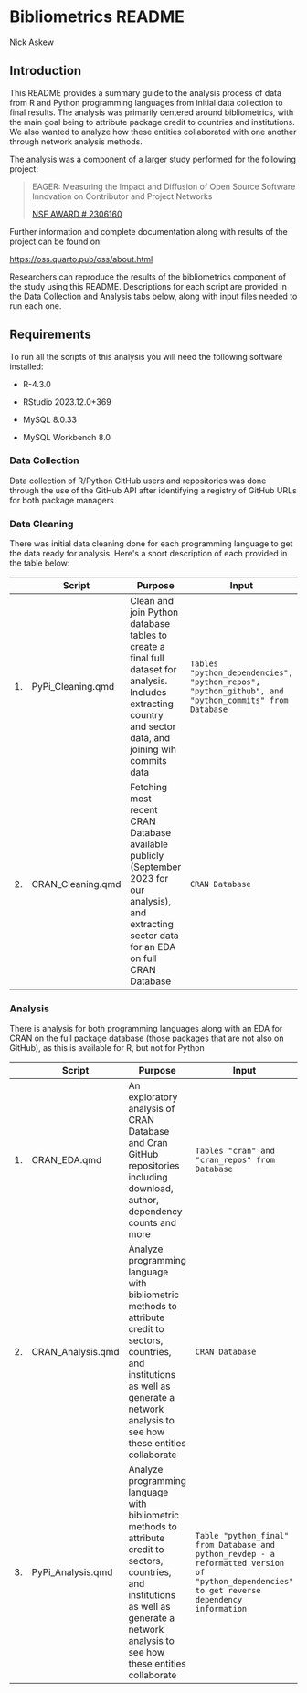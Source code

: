 # Bibliometrics README
Nick Askew

## Introduction

This README provides a summary guide to the analysis process of
data from R and Python programming languages from initial data collection to final
results. The analysis was primarily centered around bibliometrics, with the main goal
being to attribute package credit to countries and institutions. We also wanted to 
analyze how these entities collaborated with one another through network analysis methods. 

The analysis was a component of a larger study performed for the
following project:

> EAGER: Measuring the Impact and Diffusion of Open Source Software
> Innovation on Contributor and Project Networks
>
> [NSF AWARD \#
> 2306160](https://www.nsf.gov/awardsearch/showAward?AWD_ID=2306160&HistoricalAwards=false "NSF Award Abstract")

Further information and complete documentation along with results of the
project can be found on:

<https://oss.quarto.pub/oss/about.html>

Researchers can reproduce the results of the bibliometrics component of the
study using this README. Descriptions for each script are provided in the Data 
Collection and Analysis tabs below, along with input files needed to run each one.

## Requirements

To run all the scripts of this analysis you will need the following
software installed:

- R-4.3.0

- RStudio 2023.12.0+369

- MySQL 8.0.33

- MySQL Workbench 8.0

### **Data Collection**

Data collection of R/Python GitHub users and repositories was done through the use of the GitHub API after identifying a registry of GitHub URLs for both package managers

### **Data Cleaning**

There was initial data cleaning done for each programming language to get the data ready for analysis. Here's a short description of each provided in the table below:

|     | Script                         | Purpose                                                                                                                                                     | Input                      | Output             |
|-----|--------------------------------|-------------------------------------------------------------------------------------------------------------------------------------------------------------|----------------------------|--------------------|
| 1\. | PyPi_Cleaning.qmd | Clean and join Python database tables to create a final full dataset for analysis. Includes extracting country and sector data, and joining wih commits data | `Tables "python_dependencies", "python_repos", "python_github", and "python_commits" from Database` | `"python_final - A cleaned final version of all python data`|
| 2\. | CRAN_Cleaning.qmd | Fetching most recent CRAN Database available publicly (September 2023 for our analysis), and extracting sector data for an EDA on full CRAN Database | `CRAN Database` | `"cran" - a cleaned version of the full Database uploaded to our Database from Sep. 2023` |


### **Analysis**

There is analysis for both programming languages along with an EDA for CRAN on the full package database (those packages that are not also on GitHub), as this is available for R, but not for Python

|     | Script                         | Purpose                                                                                                                                                     | Input                      | Output             |
|-----|--------------------------------|-------------------------------------------------------------------------------------------------------------------------------------------------------------|----------------------------|--------------------|
| 1\. | CRAN_EDA.qmd | An exploratory analysis of CRAN Database and Cran GitHub repositories including download, author, dependency counts and more | `Tables "cran" and "cran_repos" from Database` | `HTML of Tables and Graphs`|
| 2\. | CRAN_Analysis.qmd | Analyze programming language with bibliometric methods to attribute credit to sectors, countries, and institutions as well as generate a network analysis to see how these entities collaborate | `CRAN Database` | `HTML of Tables and Graphs` |
| 3\. | PyPi_Analysis.qmd | Analyze programming language with bibliometric methods to attribute credit to sectors, countries, and institutions as well as generate a network analysis to see how these entities collaborate | `Table "python_final" from Database and python_revdep - a reformatted version of "python_dependencies" to get reverse dependency information`| `HTML of Tables and Graphs` |